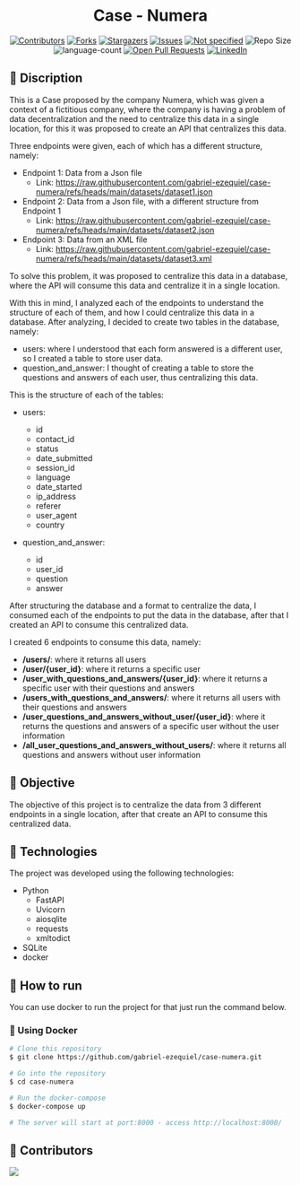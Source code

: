 <h1 align="center">Case - Numera</h1>

<div align="center">
<a href="https://github.com/gabriel-ezequiel/case-numera/graphs/contributors" target="_blank"><img src="https://img.shields.io/github/contributors/gabriel-ezequiel/case-numera.svg?style=for-the-badge" alt="Contributors"></a>
<a href="https://github.com/gabriel-ezequiel/case-numera/network/members" target="_blank"><img src="https://img.shields.io/github/forks/gabriel-ezequiel/case-numera.svg?style=for-the-badge" alt="Forks"></a>
<a href="https://github.com/gabriel-ezequiel/case-numera/stargazers" target="_blank"><img src="https://img.shields.io/github/stars/gabriel-ezequiel/case-numera.svg?style=for-the-badge" alt="Stargazers"></a>
<a href="https://github.com/gabriel-ezequiel/case-numera/issues" target="_blank"><img src="https://img.shields.io/github/issues/gabriel-ezequiel/case-numera.svg?style=for-the-badge" alt="Issues"></a>
<a href="https://github.com/gabriel-ezequiel/case-numera/blob/master/LICENSE" target="_blank"><img src="https://img.shields.io/github/license/gabriel-ezequiel/case-numera.svg?style=for-the-badge" alt="Not specified"></a>
<a><img src="https://img.shields.io/github/repo-size/gabriel-ezequiel/case-numera?style=for-the-badge" alt="Repo Size"></a>
<a><img src="https://img.shields.io/github/languages/count/gabriel-ezequiel/case-numera?style=for-the-badge" alt="language-count"></a>
<a href="https://github.com/gabriel-ezequiel/case-numera/pulls" target="_blank"><img src="https://img.shields.io/github/issues-pr/gabriel-ezequiel/case-numera?style=for-the-badge" alt="Open Pull Requests"></a>
<a href="https://linkedin.com/in/gabriel-de-castro-ezequiel" target="_blank"><img src="https://img.shields.io/badge/-LinkedIn-black.svg?style=for-the-badge&logo=linkedin&colorB=555" alt="LinkedIn"></a>
</div>

<!-- description -->
## 📝 Discription
This is a Case proposed by the company Numera, which was given a context of a fictitious company, where the company is having a problem of data decentralization and the need to centralize this data in a single location, for this it was proposed to create an API that centralizes this data.

Three endpoints were given, each of which has a different structure, namely:
- Endpoint 1: Data from a Json file
    - Link: https://raw.githubusercontent.com/gabriel-ezequiel/case-numera/refs/heads/main/datasets/dataset1.json
- Endpoint 2: Data from a Json file, with a different structure from Endpoint 1
    - Link: https://raw.githubusercontent.com/gabriel-ezequiel/case-numera/refs/heads/main/datasets/dataset2.json
- Endpoint 3: Data from an XML file
    - Link: https://raw.githubusercontent.com/gabriel-ezequiel/case-numera/refs/heads/main/datasets/dataset3.xml

To solve this problem, it was proposed to centralize this data in a database, where the API will consume this data and centralize it in a single location.

With this in mind, I analyzed each of the endpoints to understand the structure of each of them, and how I could centralize this data in a database. After analyzing, I decided to create two tables in the database, namely:
- users: where I understood that each form answered is a different user, so I created a table to store user data.
- question_and_answer: I thought of creating a table to store the questions and answers of each user, thus centralizing this data.

This is the structure of each of the tables:
- users:
    - id
    - contact_id
    - status
    - date_submitted
    - session_id
    - language
    - date_started
    - ip_address
    - referer
    - user_agent
    - country

- question_and_answer:
    - id
    - user_id
    - question
    - answer

After structuring the database and a format to centralize the data, I consumed each of the endpoints to put the data in the database, after that I created an API to consume this centralized data.

I created 6 endpoints to consume this data, namely:
- **/users/**: where it returns all users
- **/user/{user_id}**: where it returns a specific user
- **/user_with_questions_and_answers/{user_id}**: where it returns a specific user with their questions and answers
- **/users_with_questions_and_answers/**: where it returns all users with their questions and answers
- **/user_questions_and_answers_without_user/{user_id}**: where it returns the questions and answers of a specific user without the user information
- **/all_user_questions_and_answers_without_users/**: where it returns all questions and answers without user information

<!-- objective -->
## 🎯 Objective
The objective of this project is to centralize the data from 3 different endpoints in a single location, after that create an API to consume this centralized data.

<!-- technologies -->
## 🚀 Technologies
The project was developed using the following technologies:
- Python
    - FastAPI
    - Uvicorn
    - aiosqlite
    - requests
    - xmltodict
- SQLite
- docker

<!-- how to run -->
## 🚴 How to run

You can use docker to run the project for that just run the command below.

### 🐳 Using Docker
```bash
# Clone this repository
$ git clone https://github.com/gabriel-ezequiel/case-numera.git

# Go into the repository
$ cd case-numera

# Run the docker-compose
$ docker-compose up

# The server will start at port:8000 - access http://localhost:8000/
```

<!-- contributors -->
## 🤝 Contributors
<a href="https://github.com/gabriel-ezequiel/case-numera/graphs/contributors">
  <img src="https://contrib.rocks/image?repo=gabriel-ezequiel/case-numera" />
</a>